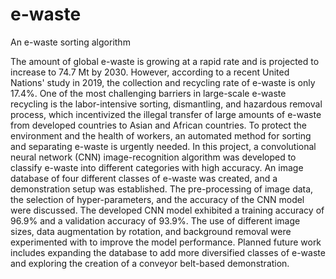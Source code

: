 # e-waste
An e-waste sorting algorithm

The amount of global e-waste is growing at a rapid rate and is projected to increase to 74.7 Mt by 2030. However, according to a recent United Nations' study in 2019, the collection and recycling rate of e-waste is only 17.4%. One of the most challenging barriers in large-scale e-waste recycling is the labor-intensive sorting, dismantling, and hazardous removal process, which incentivized the illegal transfer of large amounts of e-waste from developed countries to Asian and African countries. To protect the environment and the health of workers, an automated method for sorting and separating e-waste is urgently needed. In this project, a convolutional neural network (CNN) image-recognition algorithm was developed to classify e-waste into different categories with high accuracy. An image database of four different classes of e-waste was created, and a demonstration setup was established. The pre-processing of image data, the selection of hyper-parameters, and the accuracy of the CNN model were discussed. The developed CNN model exhibited a training accuracy of 96.9% and a validation accuracy of 93.9%. The use of different image sizes, data augmentation by rotation, and background removal were experimented with to improve the model performance. Planned future work includes expanding the database to add more diversified classes of e-waste and exploring the creation of a conveyor belt-based demonstration.
